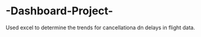 # -Dashboard-Project-
Used excel to determine the trends for cancellationa dn delays in flight data.
